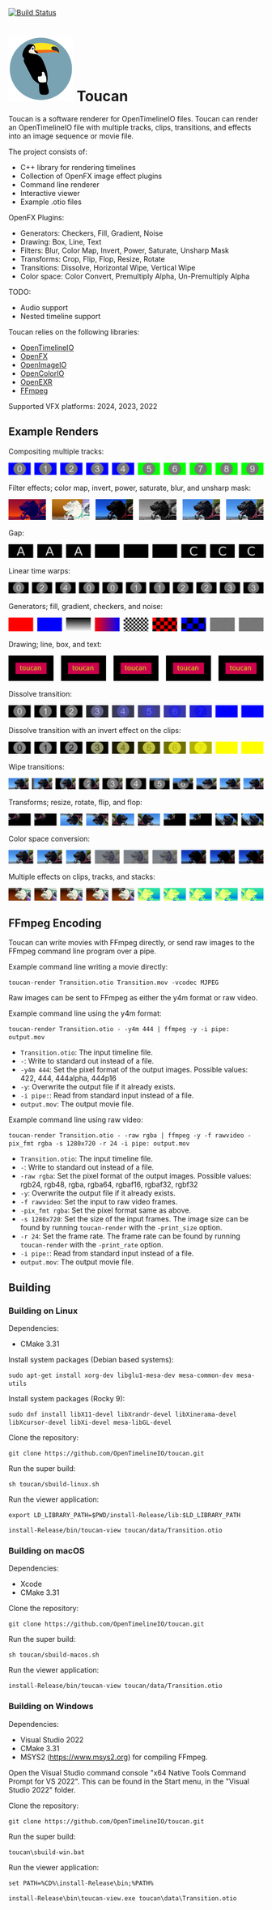 [![Build Status](https://github.com/OpenTimelineIO/toucan/actions/workflows/ci-workflow.yml/badge.svg)](https://github.com/OpenTimelineIO/toucan/actions/workflows/ci-workflow.yml)

# ![DJV Icon](images/toucan_64.svg) Toucan

Toucan is a software renderer for OpenTimelineIO files. Toucan can render an
OpenTimelineIO file with multiple tracks, clips, transitions, and effects
into an image sequence or movie file.

The project consists of:
* C++ library for rendering timelines
* Collection of OpenFX image effect plugins
* Command line renderer
* Interactive viewer
* Example .otio files

OpenFX Plugins:
* Generators: Checkers, Fill, Gradient, Noise
* Drawing: Box, Line, Text
* Filters: Blur, Color Map, Invert, Power, Saturate, Unsharp Mask
* Transforms: Crop, Flip, Flop, Resize, Rotate
* Transitions: Dissolve, Horizontal Wipe, Vertical Wipe
* Color space: Color Convert, Premultiply Alpha, Un-Premultiply Alpha

TODO:
* Audio support
* Nested timeline support

Toucan relies on the following libraries:
* [OpenTimelineIO](https://github.com/PixarAnimationStudios/OpenTimelineIO)
* [OpenFX](https://github.com/AcademySoftwareFoundation/openfx)
* [OpenImageIO](https://github.com/AcademySoftwareFoundation/OpenImageIO)
* [OpenColorIO](https://github.com/AcademySoftwareFoundation/OpenColorIO)
* [OpenEXR](https://www.openexr.com/)
* [FFmpeg](https://ffmpeg.org)

Supported VFX platforms: 2024, 2023, 2022


## Example Renders

Compositing multiple tracks:

![CompositeTracks](images/CompositeTracks.png)

Filter effects; color map, invert, power, saturate, blur, and unsharp mask:

![Filters](images/Filter.png)

Gap:

![Gap](images/Gap.png)

Linear time warps:

![LinearTimeWarp](images/LinearTimeWarp.png)

Generators; fill, gradient, checkers, and noise:

![Generators](images/Generator.png)

Drawing; line, box, and text:

![Render](images/Draw.png)

Dissolve transition:

![Transition](images/Transition.png)

Dissolve transition with an invert effect on the clips:

![Transition 2](images/Transition2.png)

Wipe transitions:

![Transition Wipe](images/TransitionWipe.png)

Transforms; resize, rotate, flip, and flop:

![Transforms](images/Transform.png)

Color space conversion:

![Color Space](images/ColorSpace.png)

Multiple effects on clips, tracks, and stacks:

![Track Effects](images/MultipleEffects.png)


## FFmpeg Encoding

Toucan can write movies with FFmpeg directly, or send raw images to the FFmpeg
command line program over a pipe.

Example command line writing a movie directly:
```
toucan-render Transition.otio Transition.mov -vcodec MJPEG
```

Raw images can be sent to FFmpeg as either the y4m format or raw video.

Example command line using the y4m format:
```
toucan-render Transition.otio - -y4m 444 | ffmpeg -y -i pipe: output.mov
```
* `Transition.otio`: The input timeline file.
* `-`: Write to standard out instead of a file.
* `-y4m 444`: Set the pixel format of the output images. Possible values: 422,
444, 444alpha, 444p16
* `-y`: Overwrite the output file if it already exists.
* `-i pipe:`: Read from standard input instead of a file.
* `output.mov`: The output movie file.

Example command line using raw video:
```
toucan-render Transition.otio - -raw rgba | ffmpeg -y -f rawvideo -pix_fmt rgba -s 1280x720 -r 24 -i pipe: output.mov
```
* `Transition.otio`: The input timeline file.
* `-`: Write to standard out instead of a file.
* `-raw rgba`: Set the pixel format of the output images. Possible values:
rgb24, rgb48, rgba, rgba64, rgbaf16, rgbaf32, rgbf32
* `-y`: Overwrite the output file if it already exists.
* `-f rawvideo`: Set the input to raw video frames.
* `-pix_fmt rgba`: Set the pixel format same as above.
* `-s 1280x720`: Set the size of the input frames. The image size
can be found by running `toucan-render` with the `-print_size` option.
* `-r 24`: Set the frame rate. The frame rate can be found by running
`toucan-render` with the `-print_rate` option.
* `-i pipe:`: Read from standard input instead of a file.
* `output.mov`: The output movie file.


## Building

### Building on Linux

Dependencies:
* CMake 3.31

Install system packages (Debian based systems):
```
sudo apt-get install xorg-dev libglu1-mesa-dev mesa-common-dev mesa-utils
```

Install system packages (Rocky 9):
```
sudo dnf install libX11-devel libXrandr-devel libXinerama-devel libXcursor-devel libXi-devel mesa-libGL-devel
```

Clone the repository:
```
git clone https://github.com/OpenTimelineIO/toucan.git
```
Run the super build:
```
sh toucan/sbuild-linux.sh
```
Run the viewer application:
```
export LD_LIBRARY_PATH=$PWD/install-Release/lib:$LD_LIBRARY_PATH
```
```
install-Release/bin/toucan-view toucan/data/Transition.otio
```

### Building on macOS

Dependencies:
* Xcode
* CMake 3.31

Clone the repository:
```
git clone https://github.com/OpenTimelineIO/toucan.git
```
Run the super build:
```
sh toucan/sbuild-macos.sh
```
Run the viewer application:
```
install-Release/bin/toucan-view toucan/data/Transition.otio
```

### Building on Windows

Dependencies:
* Visual Studio 2022
* CMake 3.31
* MSYS2 (https://www.msys2.org) for compiling FFmpeg.

Open the Visual Studio command console "x64 Native Tools Command Prompt for VS 2022".
This can be found in the Start menu, in the "Visual Studio 2022" folder.

Clone the repository:
```
git clone https://github.com/OpenTimelineIO/toucan.git
```
Run the super build:
```
toucan\sbuild-win.bat
```
Run the viewer application:
```
set PATH=%CD%\install-Release\bin;%PATH%
```
```
install-Release\bin\toucan-view.exe toucan\data\Transition.otio
```

